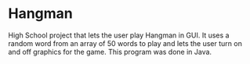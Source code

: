 # Hangman
High School project that lets the user play Hangman in GUI. It uses a random word from an array of 50 words to play and lets the user turn on and off graphics for the game.
This program was done in Java.
